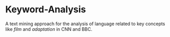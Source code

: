 # Keyword-Analysis
A text mining approach for the analysis of language related to key concepts like *film* and *adaptation* in CNN and BBC. 

